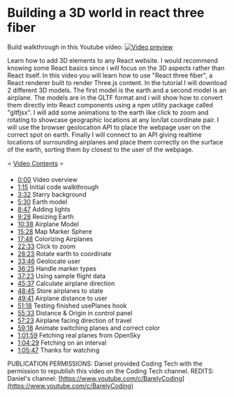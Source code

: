 # Building a 3D world in react three fiber

Build walkthrough in this Youtube video:
[![Video preview](https://img.youtube.com/vi/FGG0EeMNUl0/0.jpg)](https://www.youtube.com/watch?v=FGG0EeMNUl0)

Learn how to add 3D elements to any React website. I would recommend knowing some React basics since i will focus on the 3D aspects rather than React itself. In this video you will learn how to use "React three fiber", a React renderer built to render Three.js content. In the tutorial I will download 2 different 3D models. The first model is the earth and a second model is an airplane. The models are in the GLTF format and i will show how to convert them directly into React components using a npm utility package called "gltfjsx". I will add some animations to the earth like click to zoom and rotating to showcase geographic locations at any lon/lat coordinate pair. I will use the browser geolocation API to place the webpage user on the correct spot on earth. Finally I will connect to an API giving realtime locations of surrounding airplanes and place them correctly on the surface of the earth, sorting them by closest to the user of the webpage.

⭐️ [Video Contents](https://www.youtube.com/watch?v=pLKE2DvPxDo) ⭐️
 - [0:00](/watch?v=pLKE2DvPxDo&t=0s) Video overview 
 - [1:15](/watch?v=pLKE2DvPxDo&t=75s) Initial code walkthrough 
 - [3:32](/watch?v=pLKE2DvPxDo&t=212s) Starry background 
 - [5:30](/watch?v=pLKE2DvPxDo&t=330s) Earth model 
 - [8:47](/watch?v=pLKE2DvPxDo&t=527s) Adding lights 
 - [9:28](/watch?v=pLKE2DvPxDo&t=568s) Resizing Earth 
 - [10:38](/watch?v=pLKE2DvPxDo&t=638s) Airplane Model 
 - [15:28](/watch?v=pLKE2DvPxDo&t=928s) Map Marker Sphere 
 - [17:48](/watch?v=pLKE2DvPxDo&t=1068s) Colorizing Airplanes 
 - [22:33](/watch?v=pLKE2DvPxDo&t=1353s) Click to zoom 
 - [28:23](/watch?v=pLKE2DvPxDo&t=1703s) Rotate earth to coordinate 
 - [33:46](/watch?v=pLKE2DvPxDo&t=2026s) Geolocate user 
 - [36:25](/watch?v=pLKE2DvPxDo&t=2185s) Handle marker types 
 - [37:23](/watch?v=pLKE2DvPxDo&t=2243s) Using sample flight data 
 - [45:37](/watch?v=pLKE2DvPxDo&t=2737s) Calculate airplane direction 
 - [48:45](/watch?v=pLKE2DvPxDo&t=2925s) Store airplanes to state 
 - [49:41](/watch?v=pLKE2DvPxDo&t=2981s) Airplane distance to user 
 - [51:18](/watch?v=pLKE2DvPxDo&t=3078s) Testing finished usePlanes hook 
 - [55:33](/watch?v=pLKE2DvPxDo&t=3333s) Distance & Origin in control panel 
 - [57:23](/watch?v=pLKE2DvPxDo&t=3443s) Airplane facing direction of travel
 - [59:18](/watch?v=pLKE2DvPxDo&t=3558s) Animate switching planes and correct color 
 - [1:01:59](/watch?v=pLKE2DvPxDo&t=3719s) Fetching real planes from OpenSky 
 - [1:04:29](/watch?v=pLKE2DvPxDo&t=3869s) Fetching on an interval 
 - [1:05:47](/watch?v=pLKE2DvPxDo&t=3947s) Thanks for watching 


PUBLICATION PERMISSIONS: Daniel provided Coding Tech with the permission to republish this video on the Coding Tech channel. 
REDITS: Daniel's channel: [https://www.youtube.com/c/BarelyCoding](https://www.youtube.com/c/BarelyCoding)
